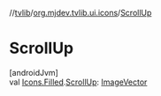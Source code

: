 //[tvlib](../../index.md)/[org.mjdev.tvlib.ui.icons](index.md)/[ScrollUp](-scroll-up.md)

# ScrollUp

[androidJvm]\
val [Icons.Filled](https://developer.android.com/reference/kotlin/androidx/compose/material/icons/Icons.Filled.html).[ScrollUp](-scroll-up.md): [ImageVector](https://developer.android.com/reference/kotlin/androidx/compose/ui/graphics/vector/ImageVector.html)
